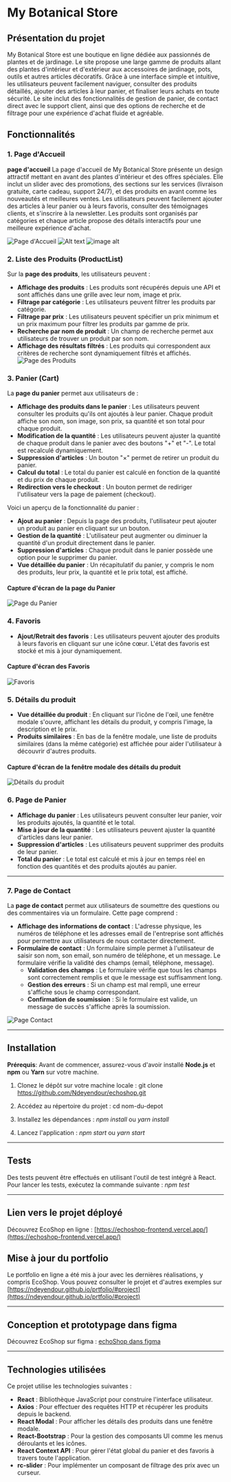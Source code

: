 # My Botanical Store

## Présentation du projet
My Botanical Store est une boutique en ligne dédiée aux passionnés de plantes et de jardinage. Le site propose une large gamme de produits allant des plantes d'intérieur et d'extérieur aux accessoires de jardinage, pots, outils et autres articles décoratifs. Grâce à une interface simple et intuitive, les utilisateurs peuvent facilement naviguer, consulter des produits détaillés, ajouter des articles à leur panier, et finaliser leurs achats en toute sécurité. Le site inclut des fonctionnalités de gestion de panier, de contact direct avec le support client, ainsi que des options de recherche et de filtrage pour une expérience d'achat fluide et agréable.

## Fonctionnalités

### 1. Page d'Accueil

**page d'accueil** La page d'accueil de My Botanical Store présente un design attractif mettant en avant des plantes d'intérieur et des offres spéciales. Elle inclut un slider avec des promotions, des sections sur les services (livraison gratuite, carte cadeau, support 24/7), et des produits en avant comme les nouveautés et meilleures ventes. Les utilisateurs peuvent facilement ajouter des articles à leur panier ou à leurs favoris, consulter des témoignages clients, et s'inscrire à la newsletter. Les produits sont organisés par catégories et chaque article propose des détails interactifs pour une meilleure expérience d'achat.


![Page d'Accueil](./images/ac.PNG)
![Alt text](/images/ac.PNG?raw=true "Optional Title")
![image alt]('url("images/ac.png")')
### 2. Liste des Produits (ProductList)

Sur la **page des produits**, les utilisateurs peuvent :

- **Affichage des produits** : Les produits sont récupérés depuis une API et sont affichés dans une grille avec leur nom, image et prix.
- **Filtrage par catégorie** : Les utilisateurs peuvent filtrer les produits par catégorie. 
- **Filtrage par prix** : Les utilisateurs peuvent spécifier un prix minimum et un prix maximum pour filtrer les produits par gamme de prix.
- **Recherche par nom de produit** : Un champ de recherche permet aux utilisateurs de trouver un produit par son nom.
- **Affichage des résultats filtrés** : Les produits qui correspondent aux critères de recherche sont dynamiquement filtrés et affichés.
![Page des Produits](./images/product-page.png)

### 3. Panier (Cart)

La **page du panier** permet aux utilisateurs de :

- **Affichage des produits dans le panier** : Les utilisateurs peuvent consulter les produits qu'ils ont ajoutés à leur panier. Chaque produit affiche son nom, son image, son prix, sa quantité et son total pour chaque produit.
- **Modification de la quantité** : Les utilisateurs peuvent ajuster la quantité de chaque produit dans le panier avec des boutons "+" et "-". Le total est recalculé dynamiquement.
- **Suppression d'articles** : Un bouton "×" permet de retirer un produit du panier.
- **Calcul du total** : Le total du panier est calculé en fonction de la quantité et du prix de chaque produit.
- **Redirection vers le checkout** : Un bouton permet de rediriger l'utilisateur vers la page de paiement (checkout).

Voici un aperçu de la fonctionnalité du panier :
- **Ajout au panier** : Depuis la page des produits, l'utilisateur peut ajouter un produit au panier en cliquant sur un bouton.
- **Gestion de la quantité** : L'utilisateur peut augmenter ou diminuer la quantité d'un produit directement dans le panier.
- **Suppression d'articles** : Chaque produit dans le panier possède une option pour le supprimer du panier.
- **Vue détaillée du panier** : Un récapitulatif du panier, y compris le nom des produits, leur prix, la quantité et le prix total, est affiché.
#### Capture d'écran de la page du Panier
![Page du Panier](./images/cart-page.png)

### 4. Favoris

- **Ajout/Retrait des favoris** : Les utilisateurs peuvent ajouter des produits à leurs favoris en cliquant sur une icône cœur. L'état des favoris est stocké et mis à jour dynamiquement.

#### Capture d'écran des Favoris

![Favoris](./images/favorites.png)

  
### 5. Détails du produit

- **Vue détaillée du produit** : En cliquant sur l'icône de l'œil, une fenêtre modale s'ouvre, affichant les détails du produit, y compris l'image, la description et le prix.
- **Produits similaires** : En bas de la fenêtre modale, une liste de produits similaires (dans la même catégorie) est affichée pour aider l'utilisateur à découvrir d'autres produits.
#### Capture d'écran de la fenêtre modale des détails du produit

![Détails du produit](./images/product-detail-modal.png)


### 6. Page de Panier

- **Affichage du panier** : Les utilisateurs peuvent consulter leur panier, voir les produits ajoutés, la quantité et le total.
- **Mise à jour de la quantité** : Les utilisateurs peuvent ajuster la quantité d'articles dans leur panier.
- **Suppression d'articles** : Les utilisateurs peuvent supprimer des produits de leur panier.
- **Total du panier** : Le total est calculé et mis à jour en temps réel en fonction des quantités et des produits ajoutés au panier.

---
### 7. Page de Contact

La **page de contact** permet aux utilisateurs de soumettre des questions ou des commentaires via un formulaire. Cette page comprend :

- **Affichage des informations de contact** : L'adresse physique, les numéros de téléphone et les adresses email de l'entreprise sont affichés pour permettre aux utilisateurs de nous contacter directement.
- **Formulaire de contact** : Un formulaire simple permet à l'utilisateur de saisir son nom, son email, son numéro de téléphone, et un message. Le formulaire vérifie la validité des champs (email, téléphone, message).
  - **Validation des champs** : Le formulaire vérifie que tous les champs sont correctement remplis et que le message est suffisamment long.
  - **Gestion des erreurs** : Si un champ est mal rempli, une erreur s'affiche sous le champ correspondant.
  - **Confirmation de soumission** : Si le formulaire est valide, un message de succès s'affiche après la soumission.



![Page Contact](./images/contact-page.png)

---

## Installation

**Prérequis**: Avant de commencer, assurez-vous d'avoir installé **Node.js** et **npm** ou **Yarn** sur votre machine.

1. Clonez le dépôt sur votre machine locale : git clone https://github.com/Ndeyendour/echoshop.git



2. Accédez au répertoire du projet : cd nom-du-depot

3. Installez les dépendances : *npm* *install* ou *yarn* *install*

4. Lancez l'application : *npm* *start* ou *yarn* *start*
---
## Tests
Des tests peuvent être effectués en utilisant l'outil de test intégré à React. Pour lancer les tests, exécutez la commande suivante : *npm test*

---
 ## Lien vers le projet déployé
Découvrez EcoShop en ligne : [https://echoshop-frontend.vercel.app/](https://echoshop-frontend.vercel.app/)

## Mise à jour du portfolio
Le portfolio en ligne a été mis à jour avec les dernières réalisations, y compris EcoShop. Vous pouvez consulter le projet et d'autres exemples sur [https://ndeyendour.github.io/prtfolio/#project](https://ndeyendour.github.io/prtfolio/#project) 

---
 ## Conception et prototypage dans figma
Découvrez EcoShop sur figma : [echoShop dans figma](https://www.figma.com/design/VBbEK2eOyipe9bwWKPvRnX/Untitled?t=O92XX7zKLXai6ldd-0)



 
---
 ## Technologies utilisées

Ce projet utilise les technologies suivantes :

- **React** : Bibliothèque JavaScript pour construire l'interface utilisateur.
- **Axios** : Pour effectuer des requêtes HTTP et récupérer les produits depuis le backend.
- **React Modal** : Pour afficher les détails des produits dans une fenêtre modale.
- **React-Bootstrap** : Pour la gestion des composants UI comme les menus déroulants et les icônes.
- **React Context API** : Pour gérer l'état global du panier et des favoris à travers toute l'application.
- **rc-slider** : Pour implémenter un composant de filtrage des prix avec un curseur.
